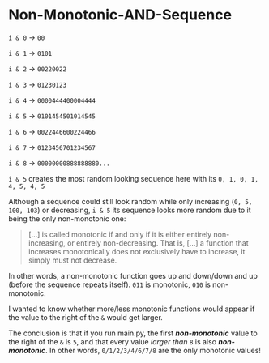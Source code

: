 # Non-Monotonic-AND-Sequence

`i & 0` -> `00`

`i & 1` -> `0101`

`i & 2` -> `00220022`

`i & 3` -> `01230123`

`i & 4` -> `0000444400004444`

`i & 5` -> `0101454501014545`

`i & 6` -> `0022446600224466`

`i & 7` -> `0123456701234567`

`i & 8` -> `00000000888888880...`

`i & 5` creates the most random looking sequence here with its `0, 1, 0, 1, 4, 5, 4, 5`

Although a sequence could still look random while only increasing (`0, 5, 100, 103`) or decreasing, `i & 5` its sequence looks more random due to it being the only non-monotonic one:

> […] is called monotonic if and only if it is either entirely non-increasing, or entirely non-decreasing. That is, […] a function that increases monotonically does not exclusively have to increase, it simply must not decrease.

In other words, a non-monotonic function goes up and down/down and up (before the sequence repeats itself). `011` is monotonic, `010` is non-monotonic.

I wanted to know whether more/less monotonic functions would appear if the value to the right of the `&` would get larger.

The conclusion is that if you run main.py, the first ***non-monotonic*** value to the right of the `&` is `5`, and that every value *larger than* `8` is also ***non-monotonic***. In other words, `0/1/2/3/4/6/7/8` are the only monotonic values!